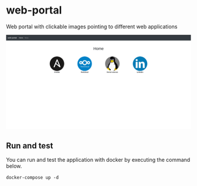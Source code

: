# web-portal
Web portal with clickable images pointing to different web applications

![Preview](preview.png "Preview")

## Run and test

You can run and test the application with docker by executing the command below.
```Shell
docker-compose up -d
```
